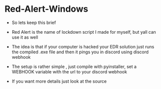 # Red-Alert-Windows
- So lets keep this brief
- Red Alert is the name of lockdown script I made for myself, but yall can use it as well
- The idea is that if your computer is hacked your EDR solution just runs the compiled .exe file and then it pings you in discord using discord webhook
- The setup is rather simple , just compile with pyinstaller, set a WEBHOOK variable with the url to your discord webhook

- If you want more details just look at the source
